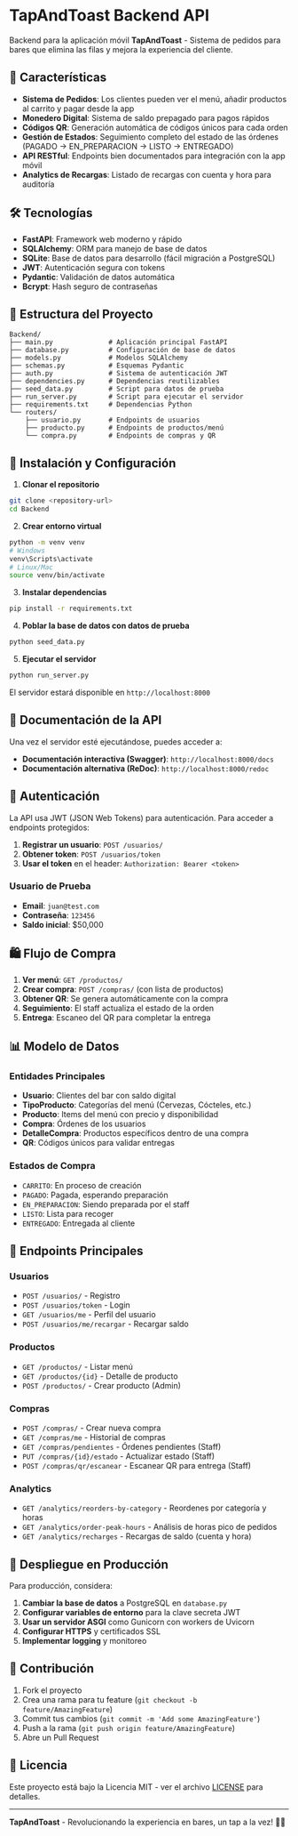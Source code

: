 # TapAndToast Backend API

Backend para la aplicación móvil **TapAndToast** - Sistema de pedidos para bares que elimina las filas y mejora la experiencia del cliente.

## 🚀 Características

- **Sistema de Pedidos**: Los clientes pueden ver el menú, añadir productos al carrito y pagar desde la app
- **Monedero Digital**: Sistema de saldo prepagado para pagos rápidos
- **Códigos QR**: Generación automática de códigos únicos para cada orden
- **Gestión de Estados**: Seguimiento completo del estado de las órdenes (PAGADO → EN_PREPARACION → LISTO → ENTREGADO)
- **API RESTful**: Endpoints bien documentados para integración con la app móvil
- **Analytics de Recargas**: Listado de recargas con cuenta y hora para auditoría

## 🛠️ Tecnologías

- **FastAPI**: Framework web moderno y rápido
- **SQLAlchemy**: ORM para manejo de base de datos
- **SQLite**: Base de datos para desarrollo (fácil migración a PostgreSQL)
- **JWT**: Autenticación segura con tokens
- **Pydantic**: Validación de datos automática
- **Bcrypt**: Hash seguro de contraseñas

## 📁 Estructura del Proyecto

```
Backend/
├── main.py              # Aplicación principal FastAPI
├── database.py          # Configuración de base de datos
├── models.py            # Modelos SQLAlchemy
├── schemas.py           # Esquemas Pydantic
├── auth.py              # Sistema de autenticación JWT
├── dependencies.py      # Dependencias reutilizables
├── seed_data.py         # Script para datos de prueba
├── run_server.py        # Script para ejecutar el servidor
├── requirements.txt     # Dependencias Python
└── routers/
    ├── usuario.py       # Endpoints de usuarios
    ├── producto.py      # Endpoints de productos/menú
    └── compra.py        # Endpoints de compras y QR
```

## 🚀 Instalación y Configuración

1. **Clonar el repositorio**
```bash
git clone <repository-url>
cd Backend
```

2. **Crear entorno virtual**
```bash
python -m venv venv
# Windows
venv\Scripts\activate
# Linux/Mac
source venv/bin/activate
```

3. **Instalar dependencias**
```bash
pip install -r requirements.txt
```

4. **Poblar la base de datos con datos de prueba**
```bash
python seed_data.py
```

5. **Ejecutar el servidor**
```bash
python run_server.py
```

El servidor estará disponible en `http://localhost:8000`

## 📖 Documentación de la API

Una vez el servidor esté ejecutándose, puedes acceder a:

- **Documentación interactiva (Swagger)**: `http://localhost:8000/docs`
- **Documentación alternativa (ReDoc)**: `http://localhost:8000/redoc`

## 🔐 Autenticación

La API usa JWT (JSON Web Tokens) para autenticación. Para acceder a endpoints protegidos:

1. **Registrar un usuario**: `POST /usuarios/`
2. **Obtener token**: `POST /usuarios/token`
3. **Usar el token** en el header: `Authorization: Bearer <token>`

### Usuario de Prueba
- **Email**: `juan@test.com`
- **Contraseña**: `123456`
- **Saldo inicial**: $50,000

## 🛍️ Flujo de Compra

1. **Ver menú**: `GET /productos/`
2. **Crear compra**: `POST /compras/` (con lista de productos)
3. **Obtener QR**: Se genera automáticamente con la compra
4. **Seguimiento**: El staff actualiza el estado de la orden
5. **Entrega**: Escaneo del QR para completar la entrega

## 📊 Modelo de Datos

### Entidades Principales

- **Usuario**: Clientes del bar con saldo digital
- **TipoProducto**: Categorías del menú (Cervezas, Cócteles, etc.)
- **Producto**: Items del menú con precio y disponibilidad
- **Compra**: Órdenes de los usuarios
- **DetalleCompra**: Productos específicos dentro de una compra
- **QR**: Códigos únicos para validar entregas

### Estados de Compra
- `CARRITO`: En proceso de creación
- `PAGADO`: Pagada, esperando preparación
- `EN_PREPARACION`: Siendo preparada por el staff
- `LISTO`: Lista para recoger
- `ENTREGADO`: Entregada al cliente

## 🔧 Endpoints Principales

### Usuarios
- `POST /usuarios/` - Registro
- `POST /usuarios/token` - Login
- `GET /usuarios/me` - Perfil del usuario
- `POST /usuarios/me/recargar` - Recargar saldo

### Productos
- `GET /productos/` - Listar menú
- `GET /productos/{id}` - Detalle de producto
- `POST /productos/` - Crear producto (Admin)

### Compras
- `POST /compras/` - Crear nueva compra
- `GET /compras/me` - Historial de compras
- `GET /compras/pendientes` - Órdenes pendientes (Staff)
- `PUT /compras/{id}/estado` - Actualizar estado (Staff)
- `POST /compras/qr/escanear` - Escanear QR para entrega (Staff)

### Analytics
- `GET /analytics/reorders-by-category` - Reordenes por categoría y horas
- `GET /analytics/order-peak-hours` - Análisis de horas pico de pedidos
- `GET /analytics/recharges` - Recargas de saldo (cuenta y hora)

## 🚀 Despliegue en Producción

Para producción, considera:

1. **Cambiar la base de datos** a PostgreSQL en `database.py`
2. **Configurar variables de entorno** para la clave secreta JWT
3. **Usar un servidor ASGI** como Gunicorn con workers de Uvicorn
4. **Configurar HTTPS** y certificados SSL
5. **Implementar logging** y monitoreo

## 🤝 Contribución

1. Fork el proyecto
2. Crea una rama para tu feature (`git checkout -b feature/AmazingFeature`)
3. Commit tus cambios (`git commit -m 'Add some AmazingFeature'`)
4. Push a la rama (`git push origin feature/AmazingFeature`)
5. Abre un Pull Request

## 📝 Licencia

Este proyecto está bajo la Licencia MIT - ver el archivo [LICENSE](LICENSE) para detalles.

---

**TapAndToast** - Revolucionando la experiencia en bares, un tap a la vez! 🍻📱